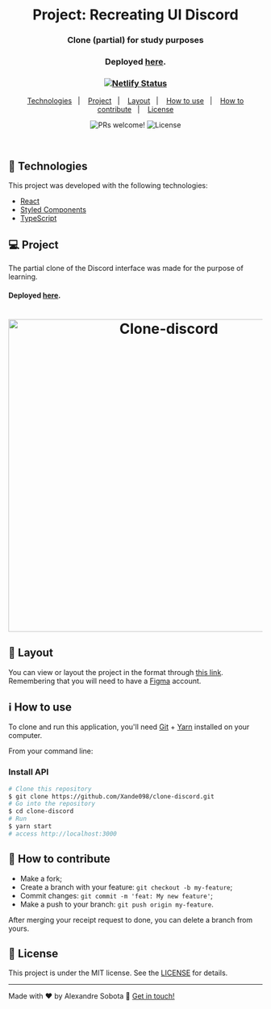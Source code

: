 <h1 align="center">
    Project: Recreating UI Discord
    <h3 align="center">Clone (partial) for study purposes</h3>
    <h3 align="center">Deployed <a href="https://clone-discord098.netlify.app/">here</a>.</h3>
</h1>

<h3 align="center">
  <a href="https://app.netlify.com/sites/clone-discord098/deploys"><img src = "https://api.netlify.com/api/v1/badges/a279f920-c2f8-4a04-bb03-c79ea1835711/deploy-status" alt ="Netlify Status" /></a>
</h3>

<p align="center">
  <a href="#-technologies">Technologies</a>&nbsp;&nbsp;&nbsp;|&nbsp;&nbsp;&nbsp;
  <a href="#-project">Project</a>&nbsp;&nbsp;&nbsp;|&nbsp;&nbsp;&nbsp;
  <a href="#-layout">Layout</a>&nbsp;&nbsp;&nbsp;|&nbsp;&nbsp;&nbsp;
  <a href="#information_source-how-to-use">How to use</a>&nbsp;&nbsp;&nbsp;|&nbsp;&nbsp;&nbsp;
  <a href="#-how-to-contribute">How to contribute</a>&nbsp;&nbsp;&nbsp;|&nbsp;&nbsp;&nbsp;
  <a href="#memo-license">License</a>
</p>

<p align="center">
 <img src="https://img.shields.io/static/v1?label=PRs&message=welcome&color=7159c1&labelColor=000000" alt="PRs welcome!" />

  <img alt="License" src="https://img.shields.io/static/v1?label=license&message=MIT&color=7159c1&labelColor=000000" />
</p>

<br>

## 🚀 Technologies

This project was developed with the following technologies:

- [React](https://reactjs.org)
- [Styled Components](https://github.com/styled-components/vscode-styled-components)
- [TypeScript](https://www.typescriptlang.org/)

## 💻 Project

The partial clone of the Discord interface was made for the purpose of learning.
<h4>Deployed <a href="https://clone-discord098.netlify.app/">here</a>.</h4>

<h1 align="center">
    <img alt="Clone-discord" title="Clone-discord" src="src/assets/clone-discord.svg" width="620px" />
</h1>

## 🔖 Layout

You can view or layout the project in the format through [this link](https://www.figma.com/file/ayVJ4uAsYvZ7DRfMEI3FSg/Clone-Discord?node-id=0%3A1). Remembering that you will need to have a [Figma](http://figma.com/) account.

## :information_source: How to use

To clone and run this application, you'll need [Git](https://git-scm.com) + [Yarn](https://classic.yarnpkg.com/en/docs/install/#windows-stable) installed on your computer.

From your command line:

### Install API 
```bash
# Clone this repository
$ git clone https://github.com/Xande098/clone-discord.git
# Go into the repository
$ cd clone-discord
# Run
$ yarn start
# access http://localhost:3000
```

## 🤔 How to contribute

-  Make a fork;
-  Create a branch with your feature: `git checkout -b my-feature`;
-  Commit changes: `git commit -m 'feat: My new feature'`;
-  Make a push to your branch: `git push origin my-feature`.

After merging your receipt request to done, you can delete a branch from yours.

## :memo: License

This project is under the MIT license. See the [LICENSE](LICENSE.md) for details.

---

Made with ♥ by Alexandre Sobota :wave: [Get in touch!](https://www.linkedin.com/in/alexandre-sobota)

